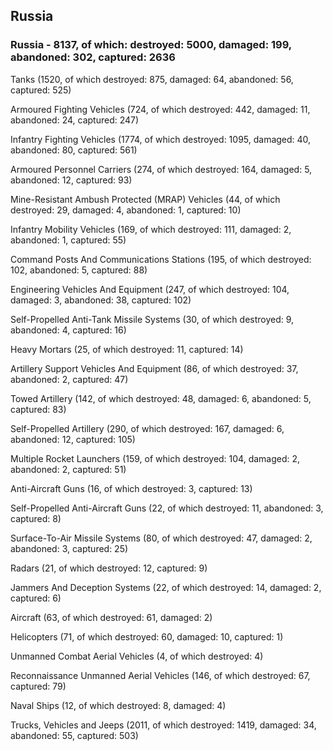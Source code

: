
 
 ## Russia
 
 ### Russia - 8137, of which: destroyed: 5000, damaged: 199, abandoned: 302, captured: 2636

 

 

 Tanks (1520, of which destroyed: 875, damaged: 64, abandoned: 56, captured: 525)

 Armoured Fighting Vehicles (724, of which destroyed: 442, damaged: 11, abandoned: 24, captured: 247)

 Infantry Fighting Vehicles (1774, of which destroyed: 1095, damaged: 40, abandoned: 80, captured: 561)

 Armoured Personnel Carriers (274, of which destroyed: 164, damaged: 5, abandoned: 12, captured: 93)

 Mine-Resistant Ambush Protected (MRAP) Vehicles (44, of which destroyed: 29, damaged: 4, abandoned: 1, captured: 10)

 Infantry Mobility Vehicles (169, of which destroyed: 111, damaged: 2, abandoned: 1, captured: 55)

 Command Posts And Communications Stations (195, of which destroyed: 102, abandoned: 5, captured: 88)

 Engineering Vehicles And Equipment (247, of which destroyed: 104, damaged: 3, abandoned: 38, captured: 102)

 Self-Propelled Anti-Tank Missile Systems (30, of which destroyed: 9, abandoned: 4, captured: 16)

 Heavy Mortars (25, of which destroyed: 11, captured: 14)

 Artillery Support Vehicles And Equipment (86, of which destroyed: 37, abandoned: 2, captured: 47)

 Towed Artillery (142, of which destroyed: 48, damaged: 6, abandoned: 5, captured: 83)

 Self-Propelled Artillery (290, of which destroyed: 167, damaged: 6, abandoned: 12, captured: 105)

 Multiple Rocket Launchers (159, of which destroyed: 104, damaged: 2, abandoned: 2, captured: 51)

 Anti-Aircraft Guns (16, of which destroyed: 3, captured: 13)

 Self-Propelled Anti-Aircraft Guns (22, of which destroyed: 11, abandoned: 3, captured: 8)

 Surface-To-Air Missile Systems (80, of which destroyed: 47, damaged: 2, abandoned: 3, captured: 25)

 Radars (21, of which destroyed: 12, captured: 9)

 Jammers And Deception Systems (22, of which destroyed: 14, damaged: 2, captured: 6)

 Aircraft (63, of which destroyed: 61, damaged: 2)

 Helicopters (71, of which destroyed: 60, damaged: 10, captured: 1)

 Unmanned Combat Aerial Vehicles (4, of which destroyed: 4)

 Reconnaissance Unmanned Aerial Vehicles (146, of which destroyed: 67, captured: 79)

 Naval Ships (12, of which destroyed: 8, damaged: 4)

 Trucks, Vehicles and Jeeps (2011, of which destroyed: 1419, damaged: 34, abandoned: 55, captured: 503)

